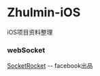 # Zhulmin-iOS
iOS项目资料整理



### webSocket
[SocketRocket](https://github.com/facebook/SocketRocket) -- facebook出品
